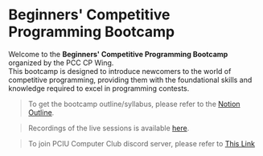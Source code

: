 # Beginners' Competitive Programming Bootcamp

Welcome to the **Beginners' Competitive Programming Bootcamp** organized by the PCC CP Wing.  
This bootcamp is designed to introduce newcomers to the world of competitive programming, providing them with the foundational skills and knowledge required to excel in programming contests.

> To get the bootcamp outline/syllabus, please refer to the [Notion Outline](https://akibur.notion.site/Beginners-Competitive-Programming-Bootcamp-by-PCC-CP-Wing-Outline-1d675e02f67f800db3abe58da24cd7c2).

> Recordings of the live sessions is available [here](https://www.youtube.com/playlist?list=PLHUjFAaqIylavF1-tQKH9nd3lqVcKhQ2J).

> To join PCIU Computer Club discord server, please refer to [This Link](https://discord.gg/ZhC5C74jQR)